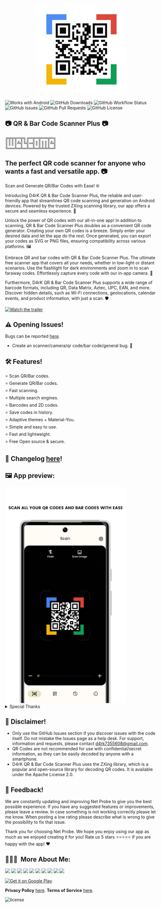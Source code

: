 <p align="center">
<img src="/app/src/main/play/listings/en-US/graphics/ic_launcher-playstore.png" width="300">
</p>

![Works with Android](https://img.shields.io/badge/Made%20for-Android-lime?style=for-the-badge&logo=android)
![GitHub Downloads](https://img.shields.io/github/downloads/D4rK7355608/com.d4rk.qrcodescanner.plus/total?color=green&style=for-the-badge&logo=github)
![GitHub Workflow Status](https://img.shields.io/github/actions/workflow/status/D4rK7355608/com.d4rk.qrcodescanner.plus/android.yml?style=for-the-badge)
![GitHub Issues](https://img.shields.io/github/issues/D4rK7355608/com.d4rk.qrcodescanner.plus?style=for-the-badge&logo=github)
![GitHub Pull Requests](https://img.shields.io/github/issues-pr/D4rK7355608/com.d4rk.qrcodescanner.plus?style=for-the-badge&logo=github)
![GitHub License](https://img.shields.io/github/license/D4rK7355608/com.d4rk.qrcodescanner.plus?style=for-the-badge&logo=github)

## 📷 QR & Bar Code Scanner Plus 📷

╔╦╦╦═╦╗╔═╦═╦══╦═╗ \
║║║║╩╣╚╣═╣║║║║║╩╣ \
╚══╩═╩═╩═╩═╩╩╩╩═╝

## The perfect QR code scanner for anyone who wants a fast and versatile app. 📷

Scan and Generate QR/Bar Codes with Ease! 🌐

Introducing D4rK QR & Bar Code Scanner Plus, the reliable and user-friendly app that streamlines QR code scanning and generation on Android devices. Powered by the trusted ZXing scanning library, our app offers a secure and seamless experience. 🔐

Unlock the power of QR codes with our all-in-one app! In addition to scanning, QR & Bar Code Scanner Plus doubles as a convenient QR code generator. Creating your own QR codes is a breeze. Simply enter your desired data and let the app do the rest. Once generated, you can export your codes as SVG or PNG files, ensuring compatibility across various platforms. 🖼️

Embrace QR and bar codes with QR & Bar Code Scanner Plus. The ultimate free scanner app that covers all your needs, whether in low-light or distant scenarios. Use the flashlight for dark environments and zoom in to scan faraway codes. Effortlessly capture every code with our in-app camera. 📸

Furthermore, D4rK QR & Bar Code Scanner Plus supports a wide range of barcode formats, including QR, Data Matrix, Aztec, UPC, EAN, and more. Discover hidden details, such as Wi-Fi connections, geolocations, calendar events, and product information, with just a scan. 🛡️

[<img src="https://img.youtube.com/vi/CgX31Oy2etM/maxresdefault.jpg" alt="Watch the trailer">](https://youtu.be/CgX31Oy2etM)

## ⚠ Opening Issues!
Bugs can be reported [here](https://github.com/D4rK7355608/com.d4rk.netprobe/issues).

- Create an scanner/camera/qr code/bar code/general bug. 🐞

## 🛠️ Features!
⭐️ Scan QR/Bar codes. \
⭐️ Generate QR/Bar codes. \
⭐️ Fast scanning. \
⭐️ Multiple search engines. \
⭐️ Barcodes and 2D codes. \
⭐️ Save codes in history. \
⭐️ Adaptive themes + Material-You. \
⭐️ Simple and easy to use. \
⭐️ Fast and lightweight. \
⭐️ Free Open source & secure.

## 📝 Changelog [here](https://raw.githubusercontent.com/D4rK7355608/com.d4rk.qrcodescanner.plus/master/CHANGELOG.md)!

## 🖼️ App preview:

<img src="/app/src/main/play/listings/en-US/graphics/phone-screenshots/1-screenshot-scan.png"  width="400">

<details>
  <summary>Special Thanks</summary>

- Thanks [wewewe718](https://github.com/wewewe718) for [QrAndBarcodeScanner](https://github.com/wewewe718/QrAndBarcodeScanner);

</details>

## 🛑 Disclaimer!
- Only use the GitHub Issues section if you discover issues with the code itself. Do not mistake the Issues page as a help desk. For support, information and requests, please contact d4rk7355608@gmail.com.
- QR Codes are not recommended for use with confidential/secret information, as they can be easily decoded by anyone with a smartphone.
- D4rK QR & Bar Code Scanner Plus uses the ZXing library, which is a popular and open-source library for decoding QR codes. It is available under the Apache License 2.0.

## 💬 Feedback!
We are constantly updating and improving Net Probe to give you the best possible experience. If you have any suggested features or improvements, please leave a review. In case something is not working correctly please let me know. When posting a low rating please describe what is wrong to give the possibility to fix that issue.

Thank you for choosing Net Probe. We hope you enjoy using our app as much as we enjoyed creating it for you! Rate us 5 stars ⭐⭐⭐⭐⭐ if you are happy with the app! ❤

## 👨🏻‍💻 &nbsp;More About Me:
<a href="mailto:d4rk7355608@gmail.com"><img src="https://img.shields.io/badge/d4rk7355608@gmail.com-red?style=for-the-badge&logo=gmail&logoColor=white"/></a>
<a href="https://developers.google.com/profile/u/D4rK7355608"><img src="https://img.shields.io/badge/Android%20Developers-white?style=for-the-badge&logo=android"/></a>
<a href="https://forum.xda-developers.com/m/d4rk7355608.10095012/"><img src="https://img.shields.io/badge/XDA%20Developers-grey?style=for-the-badge&logo=xdadevelopers"/></a>
<a href="https://www.deviantart.com/d4rk7355608"><img src="https://img.shields.io/badge/DeviantArt-default?style=for-the-badge&logo=deviantart&logoColor=white"/></a>
<a href="https://gamejolt.com/@D4rK_S-A-D"><img src="https://img.shields.io/badge/GameJolt-grey?style=for-the-badge&logo=gamejolt&logoColor=white"/></a>
<a href="https://patreon.com/D4rK7355608"><img src="https://img.shields.io/endpoint.svg?url=https%3A%2F%2Fshieldsio-patreon.vercel.app%2Fapi%3Fusername%3DD4rK7355608%26type%3Dpatrons&style=for-the-badge"/></a>
<a href="https://www.paypal.me/d4rkmichaeltutorials"><img src="https://img.shields.io/badge/Paypal-white?style=for-the-badge&logo=paypal"/></a>
<a href="https://twitter.com/D4rK7355608/"><img src="https://img.shields.io/twitter/follow/D4rK7355608?color=blue&label=Twitter&logo=Twitter&style=for-the-badge"/></a>
<a href="https://www.youtube.com/c/D4rK7355608/"><img src="https://img.shields.io/youtube/channel/subscribers/UCLDi-rmSRry0pNL-oVvGJAw?color=darkred&label=D4rK&logo=youtube&logoColor=darkred&style=for-the-badge"/></a>
<a href="https://github.com/D4rK7355608/"><img src="https://img.shields.io/github/followers/D4rK7355608?color=white&logo=GitHub&style=for-the-badge"/></a>

[<img src="https://play.google.com/intl/en_us/badges/images/generic/en-play-badge.png" alt="Get it on Google Play" height="90">](https://play.google.com/store/apps/details?id=com.d4rk.qrcodescanner.plus)

__Privacy Policy__ [here](https://sites.google.com/view/d4rk7355608/more/apps/privacy-policy).
__Terms of Service__ [here](https://sites.google.com/view/d4rk7355608/more/apps/terms-of-service).

![license](https://imgur.com/QQlcEVT.png)